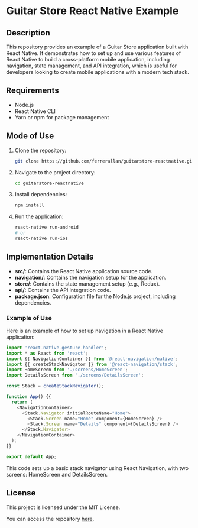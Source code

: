 
# Guitar Store React Native Example

## Description

This repository provides an example of a Guitar Store application built with React Native. It demonstrates how to set up and use various features of React Native to build a cross-platform mobile application, including navigation, state management, and API integration, which is useful for developers looking to create mobile applications with a modern tech stack.

## Requirements

- Node.js
- React Native CLI
- Yarn or npm for package management

## Mode of Use

1. Clone the repository:
   ```bash
   git clone https://github.com/ferrerallan/guitarstore-reactnative.git
   ```
2. Navigate to the project directory:
   ```bash
   cd guitarstore-reactnative
   ```
3. Install dependencies:
   ```bash
   npm install
   ```
4. Run the application:
   ```bash
   react-native run-android
   # or
   react-native run-ios
   ```

## Implementation Details

- **src/**: Contains the React Native application source code.
- **navigation/**: Contains the navigation setup for the application.
- **store/**: Contains the state management setup (e.g., Redux).
- **api/**: Contains the API integration code.
- **package.json**: Configuration file for the Node.js project, including dependencies.

### Example of Use

Here is an example of how to set up navigation in a React Native application:

```javascript
import 'react-native-gesture-handler';
import * as React from 'react';
import {{ NavigationContainer }} from '@react-navigation/native';
import {{ createStackNavigator }} from '@react-navigation/stack';
import HomeScreen from './screens/HomeScreen';
import DetailsScreen from './screens/DetailsScreen';

const Stack = createStackNavigator();

function App() {{
  return (
    <NavigationContainer>
      <Stack.Navigator initialRouteName="Home">
        <Stack.Screen name="Home" component={HomeScreen} />
        <Stack.Screen name="Details" component={DetailsScreen} />
      </Stack.Navigator>
    </NavigationContainer>
  );
}}

export default App;
```

This code sets up a basic stack navigator using React Navigation, with two screens: HomeScreen and DetailsScreen.

## License

This project is licensed under the MIT License.

You can access the repository [here](https://github.com/ferrerallan/guitarstore-reactnative).

